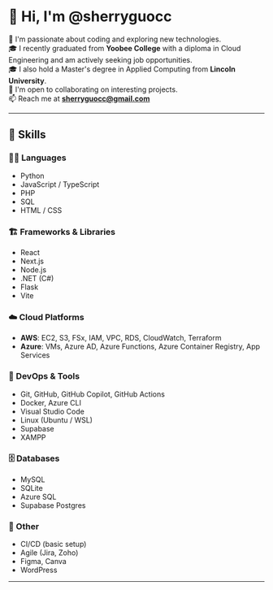 # 👋 Hi, I'm @sherryguocc

👀 I'm passionate about coding and exploring new technologies.  
🎓 I recently graduated from **Yoobee College** with a diploma in Cloud Engineering and am actively seeking job opportunities.  
🎓 I also hold a Master's degree in Applied Computing from **Lincoln University**.  
🤝 I'm open to collaborating on interesting projects.  
📫 Reach me at **sherryguocc@gmail.com**

---

## 🔧 Skills

### 🧑‍💻 Languages  
- Python  
- JavaScript / TypeScript  
- PHP  
- SQL  
- HTML / CSS  

### 🏗️ Frameworks & Libraries  
- React  
- Next.js  
- Node.js  
- .NET (C#)  
- Flask  
- Vite  

### ☁️ Cloud Platforms  
- **AWS**: EC2, S3, FSx, IAM, VPC, RDS, CloudWatch, Terraform  
- **Azure**: VMs, Azure AD, Azure Functions, Azure Container Registry, App Services  

### 🔨 DevOps & Tools  
- Git, GitHub, GitHub Copilot, GitHub Actions  
- Docker, Azure CLI  
- Visual Studio Code  
- Linux (Ubuntu / WSL)  
- Supabase  
- XAMPP  

### 🗄️ Databases  
- MySQL  
- SQLite  
- Azure SQL  
- Supabase Postgres  

### 🧰 Other  
- CI/CD (basic setup)  
- Agile (Jira, Zoho)  
- Figma, Canva  
- WordPress  

---

<!---
sherryguocc/sherryguocc is a ✨ special ✨ repository because its `README.md` (this file) appears on your GitHub profile.
You can click the Preview link to take a look at your changes.
--->
